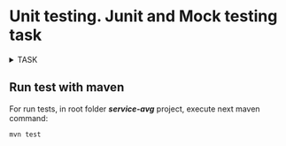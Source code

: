 # Unit testing. Junit and Mock testing task

<details>
  <summary>TASK</summary>
<pre>


Integrate Junit tests for all testable methods/ classes in service created in OSGi / Karaf module.

Implement Mock object for data source class (DB connection and etc.) and use it in tests.

Use “MethodName_StateUnderTest_ExpectedBehavior” Naming Convention( https://dzone.com/articles/7-popular-unit-test-naming)


</pre>
</details>




## Run test with maven
For run tests, in root folder ***service-avg*** project, execute next maven command: 
```
mvn test
```

